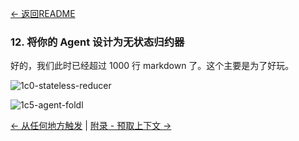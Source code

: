 [← 返回README](https://github.com/humanlayer/12-factor-agents/blob/main/README.md)

### 12. 将你的 Agent 设计为无状态归约器

好的，我们此时已经超过 1000 行 markdown 了。这个主要是为了好玩。

![1c0-stateless-reducer](https://github.com/humanlayer/12-factor-agents/blob/main/img/1c0-stateless-reducer.png)


![1c5-agent-foldl](https://github.com/humanlayer/12-factor-agents/blob/main/img/1c5-agent-foldl.png)

[← 从任何地方触发](https://github.com/humanlayer/12-factor-agents/blob/main/content/factor-11-trigger-from-anywhere.md) | [附录 - 预取上下文 →](https://github.com/humanlayer/12-factor-agents/blob/main/content/appendix-13-pre-fetch.md)